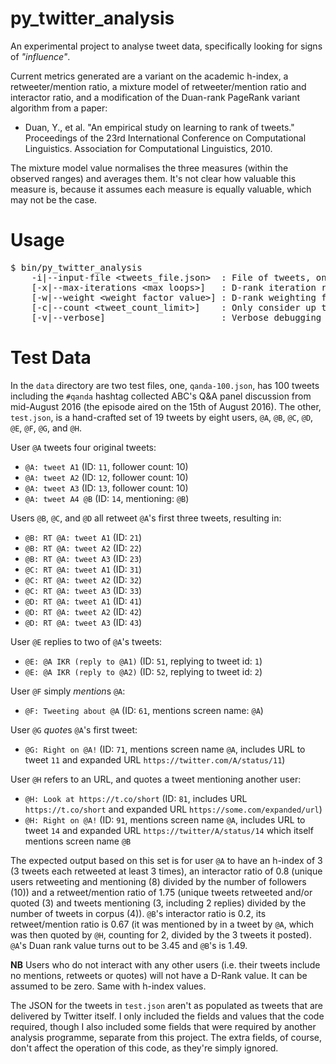 # py\_twitter\_analysis
An experimental project to analyse tweet data, specifically looking for signs of *"influence"*.

Current metrics generated are a variant on the academic h-index, a retweeter/mention ratio, a mixture
model of retweeter/mention ratio and interactor ratio, and a modification of the Duan-rank PageRank
variant algorithm from a paper:

 * Duan, Y., et al. "An empirical study on learning to rank of tweets." Proceedings
   of the 23rd International Conference on Computational Linguistics. Association for
   Computational Linguistics, 2010.

The mixture model value normalises the three measures (within the observed ranges) and averages
them. It's not clear how valuable this measure is, because it assumes each measure is equally
valuable, which may not be the case.

# Usage
<pre>
$ bin/py_twitter_analysis
    -i|--input-file &lt;tweets_file.json&gt;  : File of tweets, one per line
    [-x|--max-iterations &lt;max loops&gt;]   : D-rank iteration roof value (default: 20)
    [-w|--weight &lt;weight factor value&gt;] : D-rank weighting factor (default: 0.2)
    [-c|--count &lt;tweet_count_limit&gt;]    : Only consider up to this many tweets (default: -1, all)
    [-v|--verbose]                      : Verbose debugging flag
</pre>

# Test Data
In the `data` directory are two test files, one, `qanda-100.json`, has 100 tweets including the `#qanda`
hashtag collected ABC's Q&A panel discussion from mid-August 2016 (the episode aired on the 15th of
August 2016). The other, `test.json`, is a hand-crafted set of 19 tweets by eight users, `@A`, `@B`,
`@C`, `@D`, `@E`, `@F`, `@G`, and `@H`.

User `@A` tweets four original tweets:

* `@A: tweet A1` (ID: `11`, follower count: 10)
* `@A: tweet A2` (ID: `12`, follower count: 10)
* `@A: tweet A3` (ID: `13`, follower count: 10)
* `@A: tweet A4 @B` (ID: `14`, mentioning: `@B`)

Users `@B`, `@C`, and `@D` all retweet `@A`'s first three tweets, resulting in:

* `@B: RT @A: tweet A1` (ID: `21`)
* `@B: RT @A: tweet A2` (ID: `22`)
* `@B: RT @A: tweet A3` (ID: `23`)
* `@C: RT @A: tweet A1` (ID: `31`)
* `@C: RT @A: tweet A2` (ID: `32`)
* `@C: RT @A: tweet A3` (ID: `33`)
* `@D: RT @A: tweet A1` (ID: `41`)
* `@D: RT @A: tweet A2` (ID: `42`)
* `@D: RT @A: tweet A3` (ID: `43`)

User `@E` replies to two of `@A`'s tweets:

* `@E: @A IKR (reply to @A1)` (ID: `51`, replying to tweet id: `1`)
* `@E: @A IKR (reply to @A2)` (ID: `52`, replying to tweet id: `2`)

User `@F` simply *mention*s `@A`:

* `@F: Tweeting about @A` (ID: `61`, mentions screen name: `@A`)

User `@G` *quote*s `@A`'s first tweet:

* `@G: Right on @A!` (ID: `71`, mentions screen name `@A`, includes URL to tweet `11` and expanded URL
  `https://twitter.com/A/status/11`)

User `@H` refers to an URL, and quotes a tweet mentioning another user:

* `@H: Look at https://t.co/short` (ID: `81`, includes URL `https://t.co/short` and expanded URL
  `https://some.com/expanded/url`)
* `@H: Right on @A!` (ID: `91`, mentions screen name `@A`, includes URL to tweet `14` and expanded URL
  `https://twitter/A/status/14` which itself mentions screen name `@B`

The expected output based on this set is for user `@A` to have an h-index of 3 (3 tweets each retweeted at
least 3 times), an interactor ratio of 0.8 (unique users retweeting and mentioning (8) divided by the
number of followers (10)) and a retweet/mention ratio of 1.75 (unique tweets retweeted and/or quoted (3)
and tweets mentioning (3, including 2 replies) divided by the number of tweets in corpus (4)). `@B`'s
interactor ratio is 0.2, its retweet/mention ratio is 0.67 (it was mentioned by in a tweet by `@A`, which
was then quoted by `@H`, counting for 2, divided by the 3 tweets it posted). `@A`'s Duan rank value turns
out to be 3.45 and `@B`'s is 1.49.

**NB** Users who do not interact with any other users (i.e. their tweets include no mentions, retweets 
or quotes) will not have a D-Rank value. It can be assumed to be zero. Same with h-index values.

The JSON for the tweets in `test.json` aren't as populated as tweets that are delivered by Twitter itself.
I only included the fields and values that the code required, though I also included some fields that
were required by another analysis programme, separate from this project. The extra fields, of course,
don't affect the operation of this code, as they're simply ignored.
